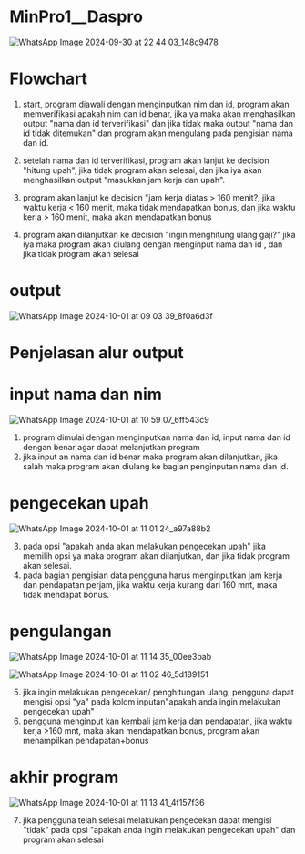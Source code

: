 # MinPro1__Daspro
![WhatsApp Image 2024-09-30 at 22 44 03_148c9478](https://github.com/user-attachments/assets/7b289924-2f64-4184-ad10-768b30021e0c)

# Flowchart

1. start, program diawali dengan menginputkan nim dan id, program akan memverifikasi apakah nim dan id benar, jika ya maka akan menghasilkan output "nama dan id terverifikasi" dan jika tidak maka output "nama dan id tidak ditemukan" dan program akan mengulang pada pengisian nama dan id.

2. setelah nama dan id terverifikasi, program akan lanjut ke decision "hitung upah", jika tidak program akan selesai, dan jika iya akan menghasilkan output "masukkan jam kerja dan upah".

3. program akan lanjut ke decision "jam kerja diatas > 160 menit?, jika waktu kerja < 160 menit, maka tidak mendapatkan bonus, dan jika waktu kerja > 160 menit, maka akan mendapatkan bonus

4. program akan dilanjutkan ke decision "ingin menghitung ulang gaji?" jika iya maka program akan diulang dengan menginput nama dan id , dan jika tidak program akan selesai

#  output 
![WhatsApp Image 2024-10-01 at 09 03 39_8f0a6d3f](https://github.com/user-attachments/assets/2c86f5ad-92b0-4f92-a5e5-046f2806b244)

# Penjelasan alur output

# input nama dan nim
![WhatsApp Image 2024-10-01 at 10 59 07_6ff543c9](https://github.com/user-attachments/assets/b05df9c3-4f94-4f09-900a-f97820df087f)

 1. program dimulai dengan menginputkan nama dan id, input nama dan id dengan benar agar dapat melanjutkan program
 2. jika input an nama dan id benar maka program akan dilanjutkan, jika salah maka program akan diulang ke bagian penginputan nama dan id.

# pengecekan upah
![WhatsApp Image 2024-10-01 at 11 01 24_a97a88b2](https://github.com/user-attachments/assets/de93dac4-874a-4fe2-8ef9-d02403426475)

 3. pada opsi "apakah anda akan melakukan pengecekan upah" jika memilih opsi ya maka program akan dilanjutkan, dan jika tidak program akan selesai.
 4. pada bagian pengisian data pengguna harus menginputkan jam kerja dan pendapatan perjam, jika waktu kerja kurang dari 160 mnt, maka tidak mendapat bonus.
 

# pengulangan
![WhatsApp Image 2024-10-01 at 11 14 35_00ee3bab](https://github.com/user-attachments/assets/1b617611-777f-4bf3-a2ac-7ed09b0765b0)

![WhatsApp Image 2024-10-01 at 11 02 46_5d189151](https://github.com/user-attachments/assets/e0b4d182-a5ab-4253-8077-1afce6a72175)

 5. jika ingin melakukan pengecekan/ penghitungan ulang, pengguna dapat mengisi opsi "ya" pada kolom inputan"apakah anda ingin melakukan pengecekan upah"
 6. pengguna menginput kan kembali jam kerja dan pendapatan, jika waktu kerja >160 mnt, maka akan mendapatkan bonus, program akan menampilkan pendapatan+bonus


 # akhir program
 ![WhatsApp Image 2024-10-01 at 11 13 41_4f157f36](https://github.com/user-attachments/assets/9d99d5c0-d9c9-46de-9fd2-44b4565e570b)

 7. jika pengguna telah selesai melakukan pengecekan dapat mengisi "tidak" pada opsi "apakah anda ingin melakukan pengecekan upah" dan program akan selesai

